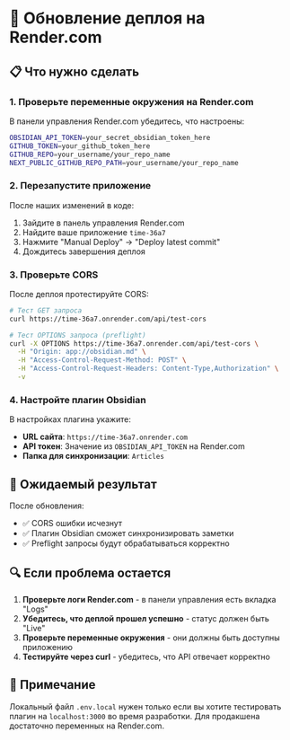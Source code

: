 # 🚀 Обновление деплоя на Render.com

## 📋 Что нужно сделать

### 1. Проверьте переменные окружения на Render.com

В панели управления Render.com убедитесь, что настроены:

```bash
OBSIDIAN_API_TOKEN=your_secret_obsidian_token_here
GITHUB_TOKEN=your_github_token_here
GITHUB_REPO=your_username/your_repo_name
NEXT_PUBLIC_GITHUB_REPO_PATH=your_username/your_repo_name
```

### 2. Перезапустите приложение

После наших изменений в коде:

1. Зайдите в панель управления Render.com
2. Найдите ваше приложение `time-36a7`
3. Нажмите "Manual Deploy" → "Deploy latest commit"
4. Дождитесь завершения деплоя

### 3. Проверьте CORS

После деплоя протестируйте CORS:

```bash
# Тест GET запроса
curl https://time-36a7.onrender.com/api/test-cors

# Тест OPTIONS запроса (preflight)
curl -X OPTIONS https://time-36a7.onrender.com/api/test-cors \
  -H "Origin: app://obsidian.md" \
  -H "Access-Control-Request-Method: POST" \
  -H "Access-Control-Request-Headers: Content-Type,Authorization" \
  -v
```

### 4. Настройте плагин Obsidian

В настройках плагина укажите:
- **URL сайта**: `https://time-36a7.onrender.com`
- **API токен**: Значение из `OBSIDIAN_API_TOKEN` на Render.com
- **Папка для синхронизации**: `Articles`

## 🎯 Ожидаемый результат

После обновления:
- ✅ CORS ошибки исчезнут
- ✅ Плагин Obsidian сможет синхронизировать заметки
- ✅ Preflight запросы будут обрабатываться корректно

## 🔍 Если проблема остается

1. **Проверьте логи Render.com** - в панели управления есть вкладка "Logs"
2. **Убедитесь, что деплой прошел успешно** - статус должен быть "Live"
3. **Проверьте переменные окружения** - они должны быть доступны приложению
4. **Тестируйте через curl** - убедитесь, что API отвечает корректно

## 📝 Примечание

Локальный файл `.env.local` нужен только если вы хотите тестировать плагин на `localhost:3000` во время разработки. Для продакшена достаточно переменных на Render.com. 